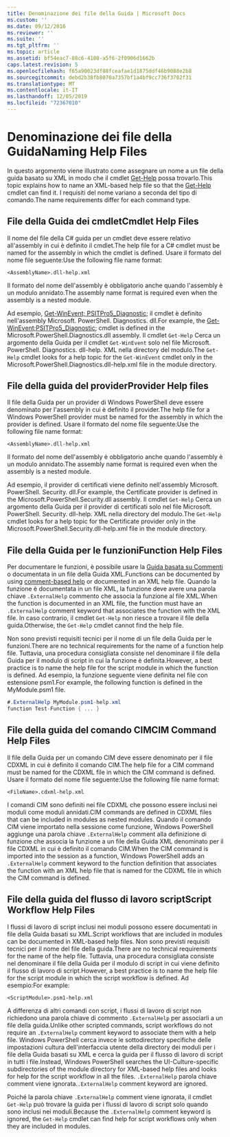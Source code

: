 ```yaml
---
title: Denominazione dei file della Guida | Microsoft Docs
ms.custom: ''
ms.date: 09/12/2016
ms.reviewer: ''
ms.suite: ''
ms.tgt_pltfrm: ''
ms.topic: article
ms.assetid: bf54eac7-88c6-4108-a5f6-2f0906d1662b
caps.latest.revision: 5
ms.openlocfilehash: f65a90023df88fceafae1d1875ddf46b9088e2b8
ms.sourcegitcommit: debd2b38fb8070a7357bf1a4bf9cc736f3702f31
ms.translationtype: MT
ms.contentlocale: it-IT
ms.lasthandoff: 12/05/2019
ms.locfileid: "72367010"
---
```

# <a name="naming-help-files"></a><span data-ttu-id="668bc-102">Denominazione dei file della Guida</span><span class="sxs-lookup"><span data-stu-id="668bc-102">Naming Help Files</span></span>

<span data-ttu-id="668bc-103">In questo argomento viene illustrato come assegnare un nome a un file della guida basato su XML in modo che il cmdlet [Get-Help](/powershell/module/Microsoft.PowerShell.Core/Get-Help) possa trovarlo.</span><span class="sxs-lookup"><span data-stu-id="668bc-103">This topic explains how to name an XML-based help file so that the [Get-Help](/powershell/module/Microsoft.PowerShell.Core/Get-Help) cmdlet can find it.</span></span> <span data-ttu-id="668bc-104">I requisiti del nome variano a seconda del tipo di comando.</span><span class="sxs-lookup"><span data-stu-id="668bc-104">The name requirements differ for each command type.</span></span>

## <a name="cmdlet-help-files"></a><span data-ttu-id="668bc-105">File della Guida dei cmdlet</span><span class="sxs-lookup"><span data-stu-id="668bc-105">Cmdlet Help Files</span></span>

<span data-ttu-id="668bc-106">Il nome del file della C# guida per un cmdlet deve essere relativo all'assembly in cui è definito il cmdlet.</span><span class="sxs-lookup"><span data-stu-id="668bc-106">The help file for a C# cmdlet must be named for the assembly in which the cmdlet is defined.</span></span> <span data-ttu-id="668bc-107">Usare il formato del nome file seguente:</span><span class="sxs-lookup"><span data-stu-id="668bc-107">Use the following file name format:</span></span>

```
<AssemblyName>.dll-help.xml
```

<span data-ttu-id="668bc-108">Il formato del nome dell'assembly è obbligatorio anche quando l'assembly è un modulo annidato.</span><span class="sxs-lookup"><span data-stu-id="668bc-108">The assembly name format is required even when the assembly is a nested module.</span></span>

<span data-ttu-id="668bc-109">Ad esempio, [Get-WinEvent; PSITPro5_Diagnostic;](/powershell/module/Microsoft.PowerShell.Diagnostics/Get-WinEvent) il cmdlet è definito nell'assembly Microsoft. PowerShell. Diagnostics. dll.</span><span class="sxs-lookup"><span data-stu-id="668bc-109">For example, the [Get-WinEvent;PSITPro5_Diagnostic;](/powershell/module/Microsoft.PowerShell.Diagnostics/Get-WinEvent) cmdlet is defined in the Microsoft.PowerShell.Diagnostics.dll assembly.</span></span> <span data-ttu-id="668bc-110">Il cmdlet `Get-Help` Cerca un argomento della Guida per il cmdlet `Get-WinEvent` solo nel file Microsoft. PowerShell. Diagnostics. dll-help. XML nella directory del modulo.</span><span class="sxs-lookup"><span data-stu-id="668bc-110">The `Get-Help` cmdlet looks for a help topic for the `Get-WinEvent` cmdlet only in the Microsoft.PowerShell.Diagnostics.dll-help.xml file in the module directory.</span></span>

## <a name="provider-help-files"></a><span data-ttu-id="668bc-111">File della guida del provider</span><span class="sxs-lookup"><span data-stu-id="668bc-111">Provider Help files</span></span>

<span data-ttu-id="668bc-112">Il file della Guida per un provider di Windows PowerShell deve essere denominato per l'assembly in cui è definito il provider.</span><span class="sxs-lookup"><span data-stu-id="668bc-112">The help file for a Windows PowerShell provider must be named for the assembly in which the provider is defined.</span></span> <span data-ttu-id="668bc-113">Usare il formato del nome file seguente:</span><span class="sxs-lookup"><span data-stu-id="668bc-113">Use the following file name format:</span></span>

```
<AssemblyName>.dll-help.xml
```

<span data-ttu-id="668bc-114">Il formato del nome dell'assembly è obbligatorio anche quando l'assembly è un modulo annidato.</span><span class="sxs-lookup"><span data-stu-id="668bc-114">The assembly name format is required even when the assembly is a nested module.</span></span>

<span data-ttu-id="668bc-115">Ad esempio, il provider di certificati viene definito nell'assembly Microsoft. PowerShell. Security. dll.</span><span class="sxs-lookup"><span data-stu-id="668bc-115">For example, the Certificate provider is defined in the Microsoft.PowerShell.Security.dll assembly.</span></span> <span data-ttu-id="668bc-116">Il cmdlet `Get-Help` Cerca un argomento della Guida per il provider di certificati solo nel file Microsoft. PowerShell. Security. dll-help. XML nella directory del modulo.</span><span class="sxs-lookup"><span data-stu-id="668bc-116">The `Get-Help` cmdlet looks for a help topic for the Certificate provider only in the Microsoft.PowerShell.Security.dll-help.xml file in the module directory.</span></span>

## <a name="function-help-files"></a><span data-ttu-id="668bc-117">File della Guida per le funzioni</span><span class="sxs-lookup"><span data-stu-id="668bc-117">Function Help Files</span></span>

<span data-ttu-id="668bc-118">Per documentare le funzioni, è possibile usare la [Guida basata su Commenti](/powershell/module/microsoft.powershell.core/about/about_comment_based_help) o documentata in un file della Guida XML.</span><span class="sxs-lookup"><span data-stu-id="668bc-118">Functions can be documented by using [comment-based help](/powershell/module/microsoft.powershell.core/about/about_comment_based_help) or documented in an XML help file.</span></span> <span data-ttu-id="668bc-119">Quando la funzione è documentata in un file XML, la funzione deve avere una parola chiave `.ExternalHelp` commento che associa la funzione al file XML.</span><span class="sxs-lookup"><span data-stu-id="668bc-119">When the function is documented in an XML file, the function must have an `.ExternalHelp` comment keyword that associates the function with the XML file.</span></span> <span data-ttu-id="668bc-120">In caso contrario, il cmdlet `Get-Help` non riesce a trovare il file della guida.</span><span class="sxs-lookup"><span data-stu-id="668bc-120">Otherwise, the `Get-Help` cmdlet cannot find the help file.</span></span>

<span data-ttu-id="668bc-121">Non sono previsti requisiti tecnici per il nome di un file della Guida per le funzioni.</span><span class="sxs-lookup"><span data-stu-id="668bc-121">There are no technical requirements for the name of a function help file.</span></span> <span data-ttu-id="668bc-122">Tuttavia, una procedura consigliata consiste nel denominare il file della Guida per il modulo di script in cui la funzione è definita.</span><span class="sxs-lookup"><span data-stu-id="668bc-122">However, a best practice is to name the help file for the script module in which the function is defined.</span></span> <span data-ttu-id="668bc-123">Ad esempio, la funzione seguente viene definita nel file con estensione psm1.</span><span class="sxs-lookup"><span data-stu-id="668bc-123">For example, the following function is defined in the MyModule.psm1 file.</span></span>

```csharp
#.ExternalHelp MyModule.psm1-help.xml
function Test-Function { ... }
```

## <a name="cim-command-help-files"></a><span data-ttu-id="668bc-124">File della guida del comando CIM</span><span class="sxs-lookup"><span data-stu-id="668bc-124">CIM Command Help Files</span></span>

<span data-ttu-id="668bc-125">Il file della Guida per un comando CIM deve essere denominato per il file CDXML in cui è definito il comando CIM.</span><span class="sxs-lookup"><span data-stu-id="668bc-125">The help file for a CIM command must be named for the CDXML file in which the CIM command is defined.</span></span> <span data-ttu-id="668bc-126">Usare il formato del nome file seguente:</span><span class="sxs-lookup"><span data-stu-id="668bc-126">Use the following file name format:</span></span>

```
<FileName>.cdxml-help.xml
```

<span data-ttu-id="668bc-127">I comandi CIM sono definiti nei file CDXML che possono essere inclusi nei moduli come moduli annidati.</span><span class="sxs-lookup"><span data-stu-id="668bc-127">CIM commands are defined in CDXML files that can be included in modules as nested modules.</span></span> <span data-ttu-id="668bc-128">Quando il comando CIM viene importato nella sessione come funzione, Windows PowerShell aggiunge una parola chiave `.ExternalHelp` comment alla definizione di funzione che associa la funzione a un file della Guida XML denominato per il file CDXML in cui è definito il comando CIM.</span><span class="sxs-lookup"><span data-stu-id="668bc-128">When the CIM command is imported into the session as a function, Windows PowerShell adds an `.ExternalHelp` comment keyword to the function definition that associates the function with an XML help file that is named for the CDXML file in which the CIM command is defined.</span></span>

## <a name="script-workflow-help-files"></a><span data-ttu-id="668bc-129">File della guida del flusso di lavoro script</span><span class="sxs-lookup"><span data-stu-id="668bc-129">Script Workflow Help Files</span></span>

<span data-ttu-id="668bc-130">I flussi di lavoro di script inclusi nei moduli possono essere documentati in file della Guida basati su XML.</span><span class="sxs-lookup"><span data-stu-id="668bc-130">Script workflows that are included in modules can be documented in XML-based help files.</span></span> <span data-ttu-id="668bc-131">Non sono previsti requisiti tecnici per il nome del file della guida.</span><span class="sxs-lookup"><span data-stu-id="668bc-131">There are no technical requirements for the name of the help file.</span></span> <span data-ttu-id="668bc-132">Tuttavia, una procedura consigliata consiste nel denominare il file della Guida per il modulo di script in cui viene definito il flusso di lavoro di script.</span><span class="sxs-lookup"><span data-stu-id="668bc-132">However, a best practice is to name the help file for the script module in which the script workflow is defined.</span></span> <span data-ttu-id="668bc-133">Ad esempio:</span><span class="sxs-lookup"><span data-stu-id="668bc-133">For example:</span></span>

```
<ScriptModule>.psm1-help.xml
```

<span data-ttu-id="668bc-134">A differenza di altri comandi con script, i flussi di lavoro di script non richiedono una parola chiave di commento `.ExternalHelp` per associarli a un file della guida.</span><span class="sxs-lookup"><span data-stu-id="668bc-134">Unlike other scripted commands, script workflows do not require an `.ExternalHelp` comment keyword to associate them with a help file.</span></span> <span data-ttu-id="668bc-135">Windows PowerShell cerca invece le sottodirectory specifiche delle impostazioni cultura dell'interfaccia utente della directory dei moduli per i file della Guida basati su XML e cerca la guida per il flusso di lavoro di script in tutti i file.</span><span class="sxs-lookup"><span data-stu-id="668bc-135">Instead, Windows PowerShell searches the UI-Culture-specific subdirectories of the module directory for XML-based help files and looks for help for the script workflow in all the files.</span></span> <span data-ttu-id="668bc-136">`.ExternalHelp` parola chiave comment viene ignorata.</span><span class="sxs-lookup"><span data-stu-id="668bc-136">`.ExternalHelp` comment keyword are ignored.</span></span>

<span data-ttu-id="668bc-137">Poiché la parola chiave `.ExternalHelp` comment viene ignorata, il cmdlet `Get-Help` può trovare la guida per i flussi di lavoro di script solo quando sono inclusi nei moduli.</span><span class="sxs-lookup"><span data-stu-id="668bc-137">Because the `.ExternalHelp` comment keyword is ignored, the `Get-Help` cmdlet can find help for script workflows only when they are included in modules.</span></span>
